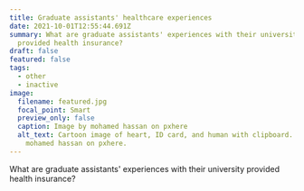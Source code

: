 ```yaml
---
title: Graduate assistants' healthcare experiences
date: 2021-10-01T12:55:44.691Z
summary: What are graduate assistants' experiences with their university
  provided health insurance?
draft: false
featured: false
tags:
  - other
  - inactive
image:
  filename: featured.jpg
  focal_point: Smart
  preview_only: false
  caption: Image by mohamed hassan on pxhere
  alt_text: Cartoon image of heart, ID card, and human with clipboard. Image by
    mohamed hassan on pxhere.
---
```

What are graduate assistants' experiences with their university provided health insurance?